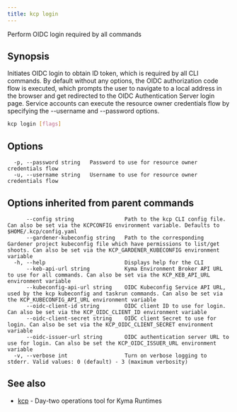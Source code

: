 ```yaml
---
title: kcp login
---
```

Perform OIDC login required by all commands

## Synopsis

Initiates OIDC login to obtain ID token, which is required by all CLI commands.
By default without any options, the OIDC authorization code flow is executed, which prompts the user to navigate to a local address in the browser and get redirected to the OIDC Authentication Server login page.
Service accounts can execute the resource owner credentials flow by specifying the --username and --password options.

```bash
kcp login [flags]
```

## Options

```
  -p, --password string   Password to use for resource owner credentials flow
  -u, --username string   Username to use for resource owner credentials flow
```

## Options inherited from parent commands

```
      --config string                Path to the kcp CLI config file. Can also be set via the KCPCONFIG environment variable. Defaults to $HOME/.kcp/config.yaml
      --gardener-kubeconfig string   Path to the corresponding Gardener project kubeconfig file which have permissions to list/get shoots. Can also be set via the KCP_GARDENER_KUBECONFIG environment variable
  -h, --help                         Displays help for the CLI
      --keb-api-url string           Kyma Environment Broker API URL to use for all commands. Can also be set via the KCP_KEB_API_URL environment variable
      --kubeconfig-api-url string    OIDC Kubeconfig Service API URL, used by the kcp kubeconfig and taskrun commands. Can also be set via the KCP_KUBECONFIG_API_URL environment variable
      --oidc-client-id string        OIDC client ID to use for login. Can also be set via the KCP_OIDC_CLIENT_ID environment variable
      --oidc-client-secret string    OIDC client Secret to use for login. Can also be set via the KCP_OIDC_CLIENT_SECRET environment variable
      --oidc-issuer-url string       OIDC authentication server URL to use for login. Can also be set the KCP_OIDC_ISSUER_URL environment variable
  -v, --verbose int                  Turn on verbose logging to stderr. Valid values: 0 (default) - 3 (maximum verbosity)
```

## See also

* [kcp](kcp.md)	 - Day-two operations tool for Kyma Runtimes


